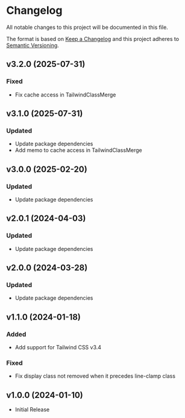 # Changelog
All notable changes to this project will be documented in this file.

The format is based on [Keep a Changelog](http://keepachangelog.com/)
and this project adheres to [Semantic Versioning](http://semver.org/).

## v3.2.0 (2025-07-31)
### Fixed
-   Fix cache access in TailwindClassMerge

## v3.1.0 (2025-07-31)
### Updated
-   Update package dependencies
-   Add memo to cache access in TailwindClassMerge

## v3.0.0 (2025-02-20)
### Updated
-   Update package dependencies

## v2.0.1 (2024-04-03)
### Updated
-   Update package dependencies

## v2.0.0 (2024-03-28)
### Updated
-   Update package dependencies

## v1.1.0 (2024-01-18)
### Added
-   Add support for Tailwind CSS v3.4

### Fixed
-   Fix display class not removed when it precedes line-clamp class

## v1.0.0 (2024-01-10)
- Initial Release
